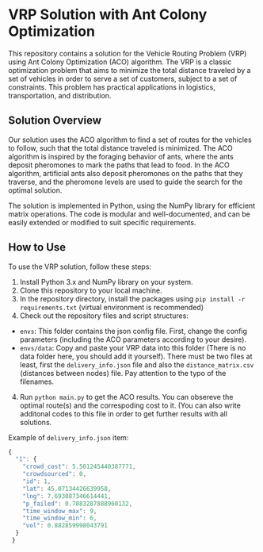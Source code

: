 # VRP Solution with Ant Colony Optimization

This repository contains a solution for the Vehicle Routing Problem (VRP) using Ant Colony Optimization (ACO) algorithm. The VRP is a classic optimization problem that aims to minimize the total distance traveled by a set of vehicles in order to serve a set of customers, subject to a set of constraints. This problem has practical applications in logistics, transportation, and distribution.

## Solution Overview

Our solution uses the ACO algorithm to find a set of routes for the vehicles to follow, such that the total distance traveled is minimized. The ACO algorithm is inspired by the foraging behavior of ants, where the ants deposit pheromones to mark the paths that lead to food. In the ACO algorithm, artificial ants also deposit pheromones on the paths that they traverse, and the pheromone levels are used to guide the search for the optimal solution.

The solution is implemented in Python, using the NumPy library for efficient matrix operations. The code is modular and well-documented, and can be easily extended or modified to suit specific requirements.

## How to Use

To use the VRP solution, follow these steps:

1. Install Python 3.x and NumPy library on your system.
2. Clone this repository to your local machine.
3. In the repository directory, install the packages using `pip install -r requirements.txt` (virtual environment is recommended)
3. Check out the repository files and script structures:
- `envs`: This folder contains the json config file. First, change the config parameters (including the ACO parameters according to your desire).
- `envs/data`: Copy and paste your VRP data into this folder (There is no data folder here, you should add it yourself). There must be two files at least, first the `delivery_info.json` file and also the `distance_matrix.csv` (distances between nodes) file. Pay attention to the typo of the filenames.
4. Run `python main.py` to get the ACO results. You can obsereve the optimal route(s) and the correspoding cost to it. (You can also write additonal codes to this file in order to get further results with all solutions.

Example of `delivery_info.json` item:

```javascript
{
  "1": {
    "crowd_cost": 5.501245440387771,
    "crowdsourced": 0,
    "id": 1,
    "lat": 45.07134426639958,
    "lng": 7.693087346614441,
    "p_failed": 0.7883287888960132,
    "time_window_max": 9,
    "time_window_min": 6,
    "vol": 0.882859998043791
  }
 }
```

